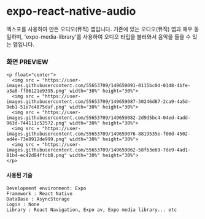 # expo-react-native-audio

엑스포를 사용하여 만든 오디오(뮤직) 앱입니다. 기존에 있는 오디오(뮤직) 앱과 매우 동일하며, 'expo-media-library'를 사용하여 오디오 타입을 불러와서 음악을 들을 수 있는 앱입니다.



### 화면 PREVIEW 
```
<p float="center">
  <img src = "https://user-images.githubusercontent.com/55653709/149659091-0115bc0d-0148-4bfe-a3a8-ff86121e9395.png" width="30%" height="30%">
  <img src = "https://user-images.githubusercontent.com/55653709/149659087-30246d87-2ca9-4a5d-9eb1-51e7c4875daf.png" width="30%" height="30%">
  <img src = "https://user-images.githubusercontent.com/55653709/149659082-2d9d5bc4-04ed-4add-963d-744111c52572.png" width="30%" height="30%">
  <img src = "https://user-images.githubusercontent.com/55653709/149659076-8819535e-f00d-4502-ad4e-73e8912de999.png" width="30%" height="30%">
  <img src = "https://user-images.githubusercontent.com/55653709/149659062-58fb3e69-7de9-4ad1-81b4-ec42d84ffcb8.png" width="30%" height="30%">
</p>
```


#### 사용된 기술
```
Development environment: Expo
Framework : React Native
DataBase : AsyncStorage
Login : None
Library : React Navigation, Expo av, Expo media library... etc
```
